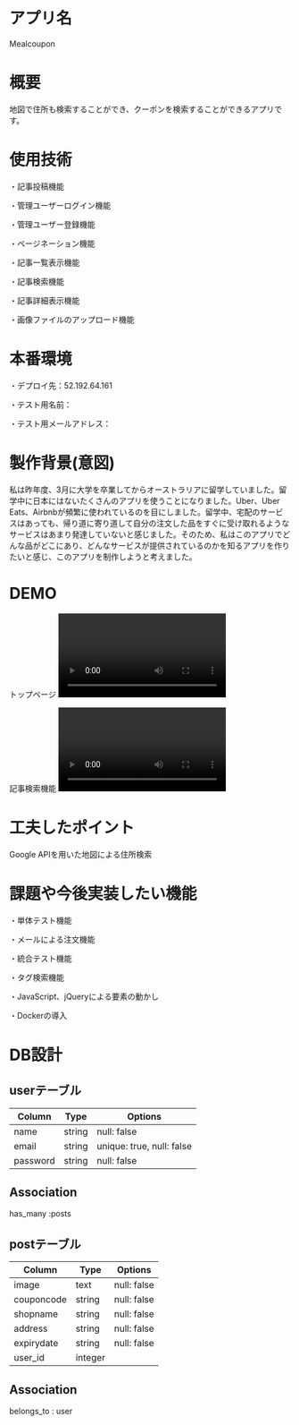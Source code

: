 # アプリ名
Mealcoupon

# 概要
地図で住所も検索することができ、クーポンを検索することができるアプリです。

# 使用技術
・記事投稿機能

・管理ユーザーログイン機能

・管理ユーザー登録機能

・ページネーション機能

・記事一覧表示機能

・記事検索機能

・記事詳細表示機能

・画像ファイルのアップロード機能

# 本番環境
・デプロイ先：52.192.64.161

・テスト用名前：

・テスト用メールアドレス：

# 製作背景(意図)
私は昨年度、3月に大学を卒業してからオーストラリアに留学していました。留学中に日本にはないたくさんのアプリを使うことになりました。Uber、Uber Eats、Airbnbが頻繁に使われているのを目にしました。留学中、宅配のサービスはあっても、帰り道に寄り道して自分の注文した品をすぐに受け取れるようなサービスはあまり発達していないと感じました。そのため、私はこのアプリでどんな品がどこにあり、どんなサービスが提供されているのかを知るアプリを作りたいと感じ、このアプリを制作しようと考えました。

# DEMO
トップページ
![トップページ2](トップページ2.mp4)

記事検索機能
![トップページ1](./トップページ.mp4)

# 工夫したポイント
Google APIを用いた地図による住所検索

# 課題や今後実装したい機能
・単体テスト機能

・メールによる注文機能

・統合テスト機能

・タグ検索機能

・JavaScript、jQueryによる要素の動かし

・Dockerの導入

# DB設計
## userテーブル
|Column|Type|Options|
|------|----|-------|
|name|string|null: false|
|email|string|unique: true, null: false|
|password|string|null: false|

## Association
has_many :posts

## postテーブル
|Column|Type|Options|
|------|----|-------|
|image|text|null: false|
|couponcode|string|null: false|
|shopname|string|null: false|
|address|string|null: false|
|expirydate|string|null: false|
|user_id|integer||

## Association
belongs_to : user
